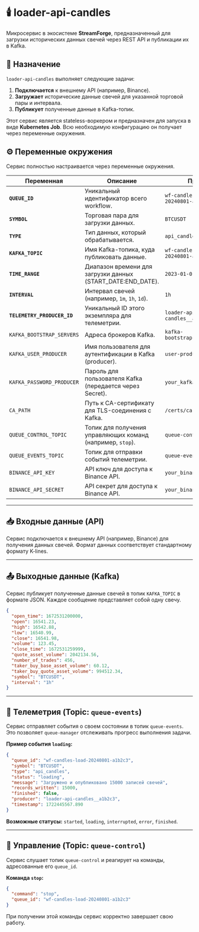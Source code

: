 # 🕯️ loader-api-candles

Микросервис в экосистеме **StreamForge**, предназначенный для загрузки исторических данных свечей через REST API и публикации их в Kafka.

## 🎯 Назначение

`loader-api-candles` выполняет следующие задачи:

1.  **Подключается** к внешнему API (например, Binance).
2.  **Загружает** исторические данные свечей для указанной торговой пары и интервала.
3.  **Публикует** полученные данные в Kafka-топик.

Этот сервис является stateless-воркером и предназначен для запуска в виде **Kubernetes Job**. Всю необходимую конфигурацию он получает через переменные окружения.

## ⚙️ Переменные окружения

Сервис полностью настраивается через переменные окружения.

| Переменная                 | Описание                                                              | Пример                                           |
| -------------------------- | --------------------------------------------------------------------- | ------------------------------------------------ |
| **`QUEUE_ID`**             | Уникальный идентификатор всего workflow.                              | `wf-candles-load-20240801-a1b2c3`                 |
| **`SYMBOL`**               | Торговая пара для загрузки данных.                                    | `BTCUSDT`                                        |
| **`TYPE`**                 | Тип данных, который обрабатывается.                                   | `api_candles`                                    |
| **`KAFKA_TOPIC`**          | Имя Kafka-топика, куда публиковать данные.                             | `wf-candles-load-20240801-a1b2c3-data`           |
| **`TIME_RANGE`**           | Диапазон времени для загрузки данных (START_DATE:END_DATE).           | `2023-01-01:2023-01-02`                          |
| **`INTERVAL`**             | Интервал свечей (например, `1m`, `1h`, `1d`).                         | `1h`                                             |
| **`TELEMETRY_PRODUCER_ID`**| Уникальный ID этого экземпляра для телеметрии.                        | `loader-api-candles__a1b2c3`                     |
| `KAFKA_BOOTSTRAP_SERVERS`  | Адреса брокеров Kafka.                                                | `kafka-bootstrap.kafka:9093`                     |
| `KAFKA_USER_PRODUCER`      | Имя пользователя для аутентификации в Kafka (producer).               | `user-producer-tls`                              |
| `KAFKA_PASSWORD_PRODUCER`  | Пароль для пользователя Kafka (передается через Secret).              | `your_kafka_password`                            |
| `CA_PATH`                  | Путь к CA-сертификату для TLS-соединения с Kafka.                     | `/certs/ca.crt`                                  |
| `QUEUE_CONTROL_TOPIC`      | Топик для получения управляющих команд (например, `stop`).            | `queue-control`                                  |
| `QUEUE_EVENTS_TOPIC`       | Топик для отправки событий телеметрии.                                | `queue-events`                                   |
| `BINANCE_API_KEY`          | API ключ для доступа к Binance API.                                   | `your_binance_api_key`                           |
| `BINANCE_API_SECRET`       | API секрет для доступа к Binance API.                                 | `your_binance_api_secret`                        |

---

## 📥 Входные данные (API)

Сервис подключается к внешнему API (например, Binance) для получения данных свечей. Формат данных соответствует стандартному формату K-lines.

---

## 📤 Выходные данные (Kafka)

Сервис публикует полученные данные свечей в топик `KAFKA_TOPIC` в формате JSON. Каждое сообщение представляет собой одну свечу.

```json
{
  "open_time": 1672531200000,
  "open": 16541.23,
  "high": 16542.88,
  "low": 16540.99,
  "close": 16541.98,
  "volume": 123.45,
  "close_time": 1672531259999,
  "quote_asset_volume": 2042134.56,
  "number_of_trades": 456,
  "taker_buy_base_asset_volume": 60.12,
  "taker_buy_quote_asset_volume": 994512.34,
  "symbol": "BTCUSDT",
  "interval": "1h"
}
```

---

## 📡 Телеметрия (Topic: `queue-events`)

Сервис отправляет события о своем состоянии в топик `queue-events`. Это позволяет `queue-manager` отслеживать прогресс выполнения задачи.

**Пример события `loading`:**

```json
{
  "queue_id": "wf-candles-load-20240801-a1b2c3",
  "symbol": "BTCUSDT",
  "type": "api_candles",
  "status": "loading",
  "message": "Загружено и опубликовано 15000 записей свечей",
  "records_written": 15000,
  "finished": false,
  "producer": "loader-api-candles__a1b2c3",
  "timestamp": 1722445567.890
}
```

**Возможные статусы:** `started`, `loading`, `interrupted`, `error`, `finished`.

---

## 🔄 Управление (Topic: `queue-control`)

Сервис слушает топик `queue-control` и реагирует на команды, адресованные его `queue_id`.

**Команда `stop`:**

```json
{
  "command": "stop",
  "queue_id": "wf-candles-load-20240801-a1b2c3"
}
```

При получении этой команды сервис корректно завершает свою работу.
